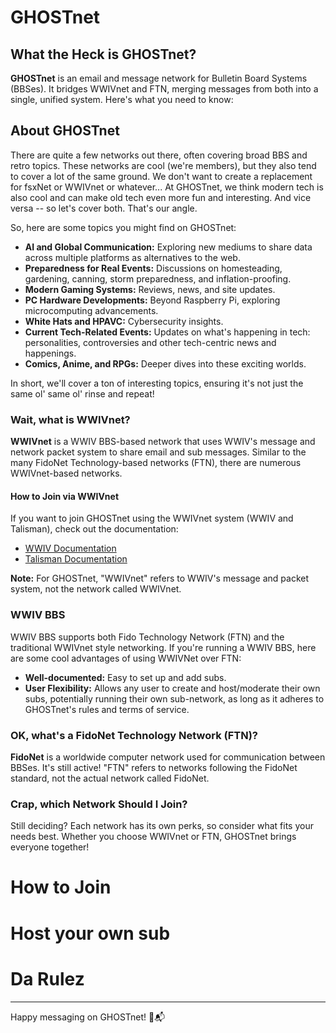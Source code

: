 # GHOSTnet

## What the Heck is GHOSTnet?
**GHOSTnet** is an email and message network for Bulletin Board Systems (BBSes). It bridges WWIVnet and FTN, merging messages from both into a single, unified system. Here's what you need to know:

## About GHOSTnet
There are quite a few networks out there, often covering broad BBS and retro topics. These networks are cool (we're members), but they also tend to cover a lot of the same ground. We don't want to create a replacement for fsxNet or WWIVnet or whatever... At GHOSTnet, we think modern tech is also cool and can make old tech even more fun and interesting. And vice versa -- so let's cover both. That's our angle.

So, here are some topics you might find on GHOSTnet:
- **AI and Global Communication:** Exploring new mediums to share data across multiple platforms as alternatives to the web.
- **Preparedness for Real Events:** Discussions on homesteading, gardening, canning, storm preparedness, and inflation-proofing.
- **Modern Gaming Systems:** Reviews, news, and site updates.
- **PC Hardware Developments:** Beyond Raspberry Pi, exploring microcomputing advancements.
- **White Hats and HPAVC:** Cybersecurity insights.
- **Current Tech-Related Events:** Updates on what's happening in tech: personalities, controversies and other tech-centric news and happenings.
- **Comics, Anime, and RPGs:** Deeper dives into these exciting worlds.

In short, we'll cover a ton of interesting topics, ensuring it's not just the same ol' same ol' rinse and repeat!


### Wait, what is WWIVnet?

**WWIVnet** is a WWIV BBS-based network that uses WWIV's message and network packet system to share email and sub messages. Similar to the many FidoNet Technology-based networks (FTN), there are numerous WWIVnet-based networks.

#### How to Join via WWIVnet

If you want to join GHOSTnet using the WWIVnet system (WWIV and Talisman), check out the documentation:
- [WWIV Documentation](https://docs.wwivbbs.org)
- [Talisman Documentation](https://talismanbbs.com/docs)

**Note:** For GHOSTnet, "WWIVnet" refers to WWIV's message and packet system, not the network called WWIVnet.

### WWIV BBS

WWIV BBS supports both Fido Technology Network (FTN) and the traditional WWIVnet style networking. If you're running a WWIV BBS, here are some cool advantages of using WWIVNet over FTN:

- **Well-documented:** Easy to set up and add subs.
- **User Flexibility:** Allows any user to create and host/moderate their own subs, potentially running their own sub-network, as long as it adheres to GHOSTnet's rules and terms of service.

### OK, what's a FidoNet Technology Network (FTN)?

**FidoNet** is a worldwide computer network used for communication between BBSes. It's still active! "FTN" refers to networks following the FidoNet standard, not the actual network called FidoNet.

### Crap, which Network Should I Join?

Still deciding? Each network has its own perks, so consider what fits your needs best. Whether you choose WWIVnet or FTN, GHOSTnet brings everyone together!

# How to Join

# Host your own sub

# Da Rulez

---

Happy messaging on GHOSTnet! 🚀📬